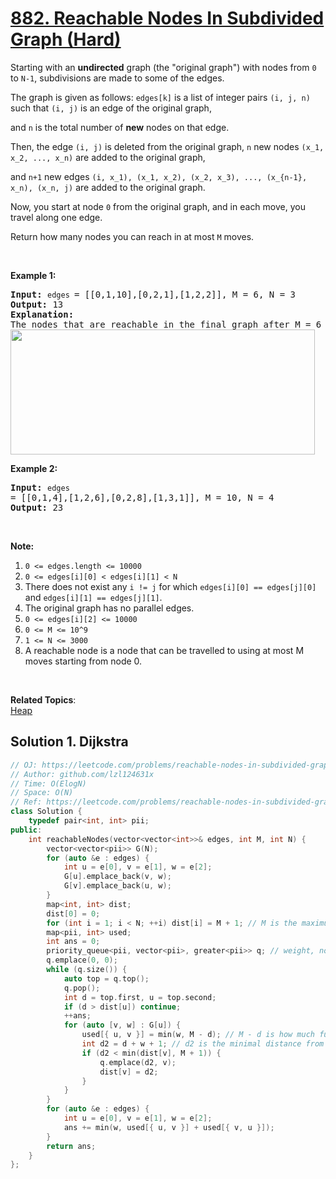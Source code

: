 # [882. Reachable Nodes In Subdivided Graph (Hard)](https://leetcode.com/problems/reachable-nodes-in-subdivided-graph/)

<p>Starting with an&nbsp;<strong>undirected</strong> graph (the "original graph") with nodes from <code>0</code> to <code>N-1</code>, subdivisions are made to some of the edges.</p>

<p>The graph is given as follows: <code>edges[k]</code> is a list of integer pairs <code>(i, j, n)</code> such that <code>(i, j)</code> is an edge of the original graph,</p>

<p>and <code>n</code> is the total number of <strong>new</strong> nodes on that edge.&nbsp;</p>

<p>Then, the edge <code>(i, j)</code> is deleted from the original graph,&nbsp;<code>n</code>&nbsp;new nodes <code>(x_1, x_2, ..., x_n)</code> are added to the original graph,</p>

<p>and <code>n+1</code> new&nbsp;edges <code>(i, x_1), (x_1, x_2), (x_2, x_3), ..., (x_{n-1}, x_n), (x_n, j)</code>&nbsp;are added to the original&nbsp;graph.</p>

<p>Now, you start at node <code>0</code>&nbsp;from the original graph, and in each move, you travel along one&nbsp;edge.&nbsp;</p>

<p>Return how many nodes you can reach in at most <code>M</code> moves.</p>

<p>&nbsp;</p>

<p><strong>Example 1:</strong></p>

<pre><strong>Input: </strong><code>edges </code>= <span id="example-input-1-1">[[0,1,10],[0,2,1],[1,2,2]]</span>, M = <span id="example-input-1-2">6</span>, N = <span id="example-input-1-3">3</span>
<strong>Output: </strong><span id="example-output-1">13</span>
<strong>Explanation: </strong>
The nodes that are reachable in the final graph after M = 6 moves are indicated below.
<span><img alt="" src="https://s3-lc-upload.s3.amazonaws.com/uploads/2018/08/01/origfinal.png" style="width: 487px; height: 200px;"></span>
</pre>

<div>
<p><strong>Example 2:</strong></p>

<pre><strong>Input: </strong><code>edges </code>= <span id="example-input-2-1">[[0,1,4],[1,2,6],[0,2,8],[1,3,1]]</span>, M = <span id="example-input-2-2">10</span>, N = <span id="example-input-2-3">4</span>
<strong>Output: </strong><span id="example-output-2">23</span></pre>

<p>&nbsp;</p>
</div>

<p><strong>Note:</strong></p>

<ol>
	<li><code>0 &lt;= edges.length &lt;= 10000</code></li>
	<li><code>0 &lt;= edges[i][0] &lt;&nbsp;edges[i][1] &lt; N</code></li>
	<li>There does not exist any&nbsp;<code>i != j</code> for which <code>edges[i][0] == edges[j][0]</code> and <code>edges[i][1] == edges[j][1]</code>.</li>
	<li>The original graph&nbsp;has no parallel edges.</li>
	<li><code>0 &lt;= edges[i][2] &lt;= 10000</code></li>
	<li><code>0 &lt;= M &lt;= 10^9</code></li>
	<li><code><font face="monospace">1 &lt;= N &lt;= 3000</font></code></li>
	<li>A reachable node is a node that can be travelled to&nbsp;using at most&nbsp;M moves starting from&nbsp;node 0.</li>
</ol>

<div>
<div>&nbsp;</div>
</div>


**Related Topics**:  
[Heap](https://leetcode.com/tag/heap/)

## Solution 1. Dijkstra

```cpp
// OJ: https://leetcode.com/problems/reachable-nodes-in-subdivided-graph/
// Author: github.com/lzl124631x
// Time: O(ElogN)
// Space: O(N)
// Ref: https://leetcode.com/problems/reachable-nodes-in-subdivided-graph/solution/
class Solution {
    typedef pair<int, int> pii;
public:
    int reachableNodes(vector<vector<int>>& edges, int M, int N) {
        vector<vector<pii>> G(N);
        for (auto &e : edges) {
            int u = e[0], v = e[1], w = e[2];
            G[u].emplace_back(v, w);
            G[v].emplace_back(u, w);
        }
        map<int, int> dist;
        dist[0] = 0;
        for (int i = 1; i < N; ++i) dist[i] = M + 1; // M is the maximum steps we can take, so M + 1 is the smallest invalid value.
        map<pii, int> used;
        int ans = 0;
        priority_queue<pii, vector<pii>, greater<pii>> q; // weight, node
        q.emplace(0, 0);
        while (q.size()) {
            auto top = q.top();
            q.pop();
            int d = top.first, u = top.second;
            if (d > dist[u]) continue;
            ++ans;
            for (auto [v, w] : G[u]) {
                used[{ u, v }] = min(w, M - d); // M - d is how much further we can walk from this `u` node
                int d2 = d + w + 1; // d2 is the minimal distance from source node to this `v` node.
                if (d2 < min(dist[v], M + 1)) {
                    q.emplace(d2, v);
                    dist[v] = d2;
                }
            }
        }
        for (auto &e : edges) {
            int u = e[0], v = e[1], w = e[2];
            ans += min(w, used[{ u, v }] + used[{ v, u }]);
        }
        return ans;
    }
};
```